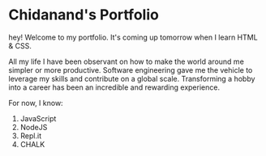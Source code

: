 # Chidanand's Portfolio

hey! Welcome to my portfolio. 
It's coming up tomorrow when I learn HTML & CSS.

All my life I have been observant on how to make the world around me simpler or more productive.
Software engineering gave me the vehicle to leverage my skills and contribute on a global scale. Transforming a hobby into a career has been an incredible and rewarding experience.

For now, I know:
1. JavaScript
2. NodeJS
3. Repl.it
4. CHALK 

